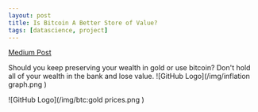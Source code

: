 ```yaml
---
layout: post
title: Is Bitcoin A Better Store of Value? 
tags: [datascience, project]
---
```

[Medium Post](https://medium.com/@malex140/is-bitcoin-a-better-store-of-value-477b3e369073)

Should you keep preserving your wealth in gold or use bitcoin? Don't hold all of your wealth in the bank and lose value.
![GitHub Logo](/img/inflation graph.png	)

![GitHub Logo](/img/btc:gold prices.png	)
